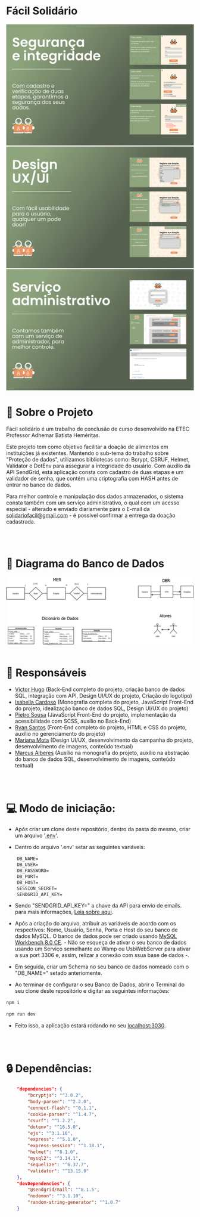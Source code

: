  
# Fácil Solidário 
<img src="./public/assets/img/readme/2.png">
<img src="./public/assets/img/readme/3.png">
<img src="./public/assets/img/readme/4.png">

<br>

# 🔎 Sobre o Projeto
Fácil solidário é um trabalho de conclusão de curso desenvolvido na ETEC Professor Adhemar Batista Heméritas. 

Este projeto tem como objetivo facilitar a doação de alimentos em instituições já existentes. Mantendo o sub-tema do trabalho sobre "Proteção de dados", utilizamos bibliotecas como: Bcrypt, CSRUF, Helmet, Validator e DotEnv para assegurar a integridade do usuário. Com auxilio da API SendGrid, esta aplicação consta com cadastro de duas etapas e um validador de senha, que contém uma criptografia com HASH antes de entrar no banco de dados.

Para melhor controle e manipulação dos dados armazenados, o sistema consta também com um serviço administrativo, o qual com um acesso especial - alterado e enviado diariamente para o E-mail da [solidariofacil@gmail.com](solidariofacil@gmail.com) - é possível confirmar a entrega da doação cadastrada.

<br>
<br>

# 💾 Diagrama do Banco de Dados

<img src="./public/assets/img/readme/diagrama.png">

<br>
<br>

# 👥 Responsáveis


- [Victor Hugo](https://github.com/victorfreire7) (Back-End completo do projeto, criação banco de dados SQL, integração com API, Design UI/UX do projeto, Criação do logotipo)
- [Isabella Cardoso](https://github.com/isacardosods) (Monografia completa do projeto, JavaScript Front-End do projeto, idealização banco de dados SQL, Design UI/UX do projeto)
- [Pietro Sousa](https://github.com/pietrooliveira17) (JavaScript Front-End do projeto, implementação da acessibilidade com SCSS, auxílio no Back-End)
- [Ryan Santos](https://github.com/darkboat4) (Front-End completo do projeto, HTML e CSS do projeto, auxílio no gerenciamento do projeto)
- [Mariana Mota](https://github.com/10121974) (Design UI/UX, desenvolvimento da campanha do projeto, desenvolvimento de imagens, conteúdo textual)
- [Marcus Alberes](https://github.com/YoniAlice) (Auxílio na monografia do projeto, auxílio na abstração do banco de dados SQL, desenvolvimento de imagens, conteúdo textual)

<br>
<br>

# 💻 Modo de iniciação:

- Após criar um clone deste repositório, dentro da pasta do mesmo, criar um arquivo '[.env](https://www.npmjs.com/package/dotenv)'.



- Dentro do arquivo '.env' setar as seguintes variáveis: 

``` .env
    DB_NAME=
    DB_USER=
    DB_PASSWORD=
    DB_PORT=
    DB_HOST=
    SESSION_SECRET=
    SENDGRID_API_KEY=
```

- Sendo "SENDGRID_API_KEY=" a chave da API para envio de emails. para mais informações, [Leia sobre aqui](https://www.twilio.com/docs/sendgrid/for-developers/sending-email/quickstart-nodejs).

-  Após a criação do arquivo, atribuir as variáveis de acordo com os respectivos: Nome, Usuário, Senha, Porta e Host do seu banco de dados MySQL. O banco de dados pode ser criado usando [MySQL Workbench 8.0 CE](https://dev.mysql.com/downloads/workbench/). -  Não se esqueça de ativar o seu banco de dados usando um Serviço semelhante ao Wamp ou UsbWebServer para ativar a sua port 3306 e, assim, relizar a conexão com ssua base de dados -.

- Em seguida, criar um Schema no seu banco de dados nomeado com o "DB_NAME=" setado anteriomente.

- Ao terminar de configurar o seu Banco de Dados, abrir o Terminal do seu clone deste repositório e digitar as seguintes informações:

``` bash
npm i
```

``` bash
npm run dev
```

- Feito isso, a aplicação estará rodando no seu [localhost:3030](http://localhost:3030).

<br>
<br>

# 🔒 Dependências:
``` JSON
    "dependencies": {
        "bcryptjs": "^3.0.2",
        "body-parser": "^2.2.0",
        "connect-flash": "^0.1.1",
        "cookie-parser": "^1.4.7",
        "csurf": "^1.2.2",
        "dotenv": "^16.5.0",
        "ejs": "^3.1.10",
        "express": "^5.1.0",
        "express-session": "^1.18.1",
        "helmet": "^8.1.0",
        "mysql2": "^3.14.1",
        "sequelize": "^6.37.7",
        "validator": "^13.15.0"
    },
    "devDependencies": {
        "@sendgrid/mail": "^8.1.5",
        "nodemon": "^3.1.10",
        "random-string-generator": "^1.0.7"
    }
```
